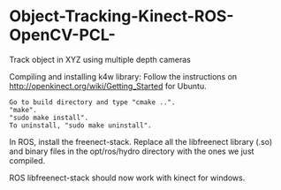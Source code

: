 Object-Tracking-Kinect-ROS-OpenCV-PCL-
======================================

Track object in XYZ using multiple depth cameras

Compiling and installing k4w library: Follow the instructions on http://openkinect.org/wiki/Getting_Started for Ubuntu.

    Go to build directory and type "cmake ..".
    "make".
    "sudo make install".
    To uninstall, "sudo make uninstall".

In ROS, install the freenect-stack. Replace all the libfreenect library (.so) and binary files in the opt/ros/hydro directory with the ones we just compiled.

ROS libfreenect-stack should now work with kinect for windows.
